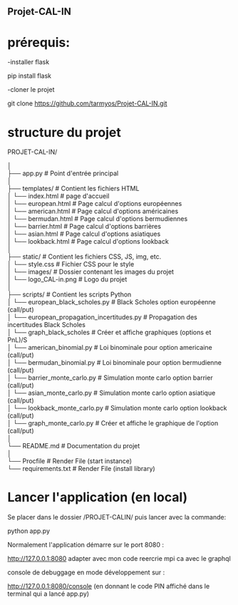 ## Projet-CAL-IN

# prérequis:

-installer flask

pip install flask

-cloner le projet

git clone https://github.com/tarmyos/Projet-CAL-IN.git
# structure du projet
  
PROJET-CAL-IN/
  
│  
├── app.py                                      # Point d'entrée principal  
│  
├── templates/                                  # Contient les fichiers HTML  
│   └── index.html                              # page d'accueil  
│   └── european.html                           # Page calcul d'options européennes  
│   └── american.html                           # Page calcul d'options américaines  
│   └── bermudan.html                           # Page calcul d'options bermudiennes  
│   └── barrier.html                            # Page calcul d'options barrières  
│   └── asian.html                              # Page calcul d'options asiatiques  
│   └── lookback.html                           # Page calcul d'options lookback  
│  
├── static/                                     # Contient les fichiers CSS, JS, img, etc.  
│   └── style.css                               # Fichier CSS pour le style  
│   └── images/                                 # Dossier contenant les images du projet  
│       └── logo_CAL-in.png                     # Logo du projet  
│  
├── scripts/                                    # Contient les scripts Python  
│   └── european_black_scholes.py               # Black Scholes option européenne (call/put)  
│   └── european_propagation_incertitudes.py    # Propagation des incertitudes Black Scholes  
│   └── graph_black_scholes                     # Créer et affiche graphiques (options et PnL)/S  
│   └── american_binomial.py                    # Loi binominale pour option americaine (call/put)  
│   └── bermudan_binomial.py                    # Loi binominale pour option bermudienne (call/put)  
│   └── barrier_monte_carlo.py                  # Simulation monte carlo option barrier (call/put)  
│   └── asian_monte_carlo.py                    # Simulation monte carlo option asiatique (call/put)  
│   └── lookback_monte_carlo.py                 # Simulation monte carlo option lookback (call/put)  
│   └── graph_monte_carlo.py                    # Créer et affiche le graphique de l'option (call/put)  
│  
└── README.md                                   # Documentation du projet  
│  
└── Procfile                                    # Render File (start instance)  
└── requirements.txt                            # Render File (install library)


# Lancer l'application (en local)

Se placer dans le dossier /PROJET-CALIN/ puis lancer avec la commande: 

python app.py



Normalement l'application démarre sur le port 8080 :

http://127.0.0.1:8080 adapter avec mon code  reercrie mpi ca avec le graphql

console de debuggage en mode développement sur :

 http://127.0.0.1:8080/console (en donnant le code PIN affiché dans le terminal qui a lancé app.py)
